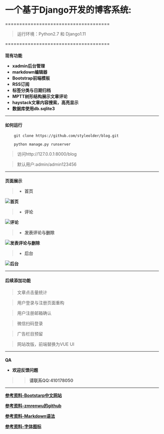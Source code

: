 <h1>一个基于Django开发的博客系统:</h1>  
  
  
=====================================
>
>
>运行环境：Python2.7 和 Django1.11
>
>
=====================================  


<h4>现有功能  

- xadmin后台管理  
- markdown编辑器  
- Bootstrap前端模板  
- RSS订阅  
- 标签分类与日期归档  
- MPTT树形结构展示文章评论  
- haystack文章内容搜索，高亮显示  
- 数据库使用db.sqlite3  
  
  
-----------------------------------------------   
  
<h4>如何运行</h4>  
  
``` shell  
    git clone https://github.com/styleolder/blog.git  
  
    python manage.py runserver  
```  

>访问http://127.0.0.1:8000/blog  

>默认用户:admin/admin123456  
  
  
----------------------------------------------------  

<h4>页面展示  
  
   
> - 首页  

![首页](https://github.com/styleolder/blog/raw/master/static/images/1.jpg)  
 
> - 评论

![评论](https://github.com/styleolder/blog/raw/master/static/images/3.jpg)  

> - 发表评论与删除  
  
![发表评论与删除](https://github.com/styleolder/blog/raw/master/static/images/4.jpg)  

> - 后台  

![后台](https://github.com/styleolder/blog/raw/master/static/images/5.jpg)  

------------------------------------------------------------------  

<h4>后续添加功能</h4>  
  
  
  
> 文章点击量统计  
  
>  用户登录与注册页面重构  
  
>  用户注册邮箱确认  
  
>  微信扫码登录  
  
>  广告栏目预留  
  
>  网站改版，前端替换为VUE UI  
  
  
--------------------------------------------     

<h4>QA  


- 欢迎反馈问题  


> 
>>请联系QQ:410178050  
>  
  
  
--------------------------------------------  
  
  
[参考资料-Bootstarp中文网站](http://www.bootcss.com)  

[参考资料-zmrenwu的github](https://github.com/zmrenwu/django-zmrenwu-blog)  

[参考资料-Markdown语法](https://www.jianshu.com/p/82e730892d42)  

[参考资料-字体图标](http://www.fontawesome.com.cn)  

